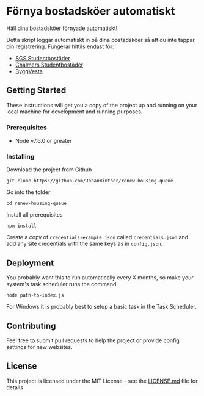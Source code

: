 # Förnya bostadsköer automatiskt

Håll dina bostadsköer förnyade automatiskt!

Detta skript loggar automatiskt in på dina bostadsköer så att du inte tappar din registrering.
Fungerar hittils endast för:
- [SGS Studentbostäder](https://sgsstudentbostader.se)
- [Chalmers Studentbostäder](https://chalmersstudentbostader.se)
- [ByggVesta](https://www.byggvesta.se)

## Getting Started

These instructions will get you a copy of the project up and running on your local machine for development and running purposes.

### Prerequisites

- Node v7.6.0 or greater

### Installing

Download the project from Github
```
git clone https://github.com/JohanWinther/renew-housing-queue
```

Go into the folder
```
cd renew-housing-queue
```

Install all prerequisites
```
npm install
```

Create a copy of `credentials-example.json` called `credentials.json` and add any site credentials with the same keys as in `config.json`.

## Deployment

You probably want this to run automatically every X months, so make your system's task scheduler runs the command
```
node path-to-index.js
```

For Windows it is probably best to setup a basic task in the Task Scheduler.

## Contributing

Feel free to submit pull requests to help the project or provide config settings for new websites.

## License

This project is licensed under the MIT License - see the [LICENSE.md](LICENSE.md) file for details

